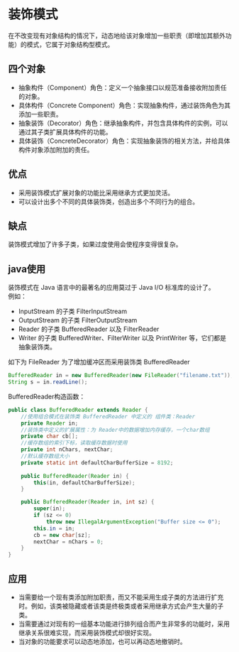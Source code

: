 # 装饰模式
在不改变现有对象结构的情况下，动态地给该对象增加一些职责（即增加其额外功能）的模式，它属于对象结构型模式。
## 四个对象

* 抽象构件（Component）角色：定义一个抽象接口以规范准备接收附加责任的对象。
* 具体构件（Concrete Component）角色：实现抽象构件，通过装饰角色为其添加一些职责。
* 抽象装饰（Decorator）角色：继承抽象构件，并包含具体构件的实例，可以通过其子类扩展具体构件的功能。
* 具体装饰（ConcreteDecorator）角色：实现抽象装饰的相关方法，并给具体构件对象添加附加的责任。

## 优点
* 采用装饰模式扩展对象的功能比采用继承方式更加灵活。
* 可以设计出多个不同的具体装饰类，创造出多个不同行为的组合。
## 缺点
装饰模式增加了许多子类，如果过度使用会使程序变得很复杂。

## java使用
装饰模式在 Java 语言中的最著名的应用莫过于 Java I/O 标准库的设计了。  
例如：  
* InputStream 的子类 FilterInputStream  
* OutputStream 的子类 FilterOutputStream  
* Reader 的子类 BufferedReader 以及 FilterReader  
* Writer 的子类 BufferedWriter、FilterWriter 以及 PrintWriter 等，它们都是抽象装饰类。

如下为 FileReader 为了增加缓冲区而采用装饰类 BufferedReader
```java
BufferedReader in = new BufferedReader(new FileReader("filename.txt"));
String s = in.readLine();
```
BufferedReader构造函数：
```java
public class BufferedReader extends Reader {
    //使用组合模式在装饰类 BufferedReader 中定义的 组件类：Reader 
    private Reader in;
    //装饰类中定义的扩展属性：为 Reader中的数据增加内存缓存，一个char数组
    private char cb[];
    //缓存数组的索引下标，读取缓存数据时使用
    private int nChars, nextChar;
    //默认缓存数组大小
    private static int defaultCharBufferSize = 8192;
    
    public BufferedReader(Reader in) {
        this(in, defaultCharBufferSize);
    }

    public BufferedReader(Reader in, int sz) {
        super(in);
        if (sz <= 0)
            throw new IllegalArgumentException("Buffer size <= 0");
        this.in = in;
        cb = new char[sz];
        nextChar = nChars = 0;
    }
}

```

## 应用
* 当需要给一个现有类添加附加职责，而又不能采用生成子类的方法进行扩充时。例如，该类被隐藏或者该类是终极类或者采用继承方式会产生大量的子类。
* 当需要通过对现有的一组基本功能进行排列组合而产生非常多的功能时，采用继承关系很难实现，而采用装饰模式却很好实现。
* 当对象的功能要求可以动态地添加，也可以再动态地撤销时。
